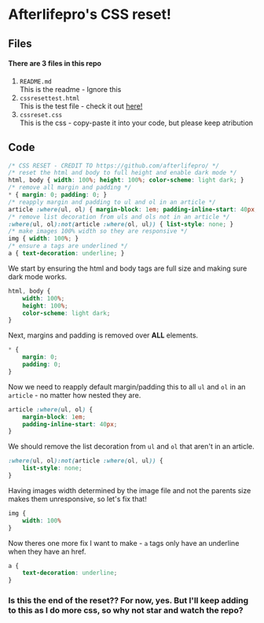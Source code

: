 # Afterlifepro's CSS reset!
## Files
#### There are 3 files in this repo
1. `README.md`  
    This is the readme - Ignore this
2. `cssresettest.html`   
    This is the test file - check it out [here!](https://htmlpreview.github.io/?https://github.com/Afterlifepro/cssreset/blob/main/cssresettest.html)
3. `cssreset.css`  
    This is the css - copy-paste it into your code, but please keep atribution  

## Code
```css
/* CSS RESET - CREDIT TO https://github.com/afterlifepro/ */
/* reset the html and body to full height and enable dark mode */
html, body { width: 100%; height: 100%; color-scheme: light dark; }
/* remove all margin and padding */
* { margin: 0; padding: 0; }
/* reapply margin and padding to ul and ol in an article */
article :where(ul, ol) { margin-block: 1em; padding-inline-start: 40px; }
/* remove list decoration from uls and ols not in an article */
:where(ul, ol):not(article :where(ol, ul)) { list-style: none; }
/* make images 100% width so they are responsive */
img { width: 100%; }
/* ensure a tags are underlined */
a { text-decoration: underline; }
```
We start by ensuring the html and body tags are full size and making sure dark mode works.
```css
html, body { 
    width: 100%; 
    height: 100%; 
    color-scheme: light dark; 
}
```
Next, margins and padding is removed over **ALL** elements.
```css
* { 
    margin: 0; 
    padding: 0; 
}
```
Now we need to reapply default margin/padding this to all `ul` and `ol` in an `article` - no matter how nested they are.
```css
article :where(ul, ol) { 
    margin-block: 1em; 
    padding-inline-start: 40px; 
}
```
We should remove the list decoration from `ul` and `ol` that aren't in an article.
```css
:where(ul, ol):not(article :where(ol, ul)) { 
    list-style: none; 
}
```
Having images width determined by the image file and not the parents size makes them unresponsive, so let's fix that!
```css
img {
    width: 100%
}
```
Now theres one more fix I want to make - `a` tags only have an underline when they have an href.
```css
a {
    text-decoration: underline;
}
```
### Is this the end of the reset?? For now, yes. But I'll keep adding to this as I do more css, so why not star and watch the repo?

